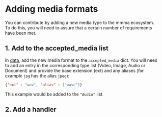 # Adding media formats

You can contribute by adding a new media type to the mmma ecosystem. To do this, you will need to assure that a certain number of requirements have been met.

## 1. Add to the accepted_media list

In [data](/src/mmma/data.py), add the new media format to the `accepted_media` dict. You will need to add an entry in the corresponding type list (Video, Image, Audio or Document) and provide the base extension (ext) and any aliases (for example `jpg` has the alias `jpeg`):

```json
{"ext" : "wav", "alias" : ["wave"]}
```

This example would be added to the `"Audio"` list.

## 2. Add a handler

